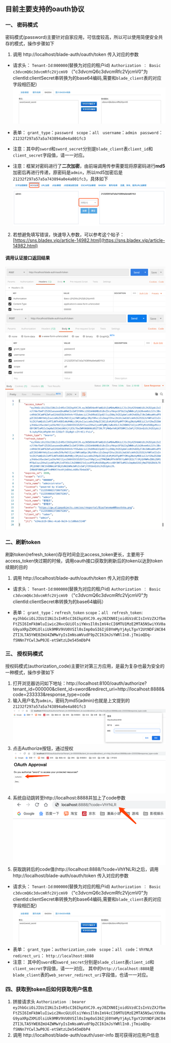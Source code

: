 ## 目前主要支持的oauth协议

### 一、 密码模式
密码模式(password)主要针对自家应用，可信度较高，所以可以使用简便安全共存的模式，操作步骤如下
1. 调用 http://localhost/blade-auth/oauth/token 传入对应的参数

* 请求头：
`Tenant-Id`:`000000`(替换为对应的租户id)
`Authorization ： Basic c3dvcmQ6c3dvcmRfc2VjcmV0` （"c3dvcmQ6c3dvcmRfc2VjcmV0"为clientId:clientSecret串转换为的base64编码,需要和`blade_client`表的对应字段相匹配）
![](../../images/screenshot_1559032174304.png)    

* 表单：
`grant_type`：`password
`
`scope`：`all
`
`username`：`admin
`
`password`：`21232f297a57a5a743894a0e4a801fc3
`

* 注意：其中的`sword`和`sword_secret`分别是`blade_client`表`client_id`和`client_secret`字段值，请一一对应。

* 注意：框架对密码进行了**二次加密**，由前端调用传参需要现将原密码进行**md5**加密后再进行传递，原密码是`admin`，所以md5加密后是`21232f297a57a5a743894a0e4a801fc3`，具体如下
![](../../images/screenshot_1584615713114.png)

2. 若想避免填写错误，快速导入参数，可以参考这个帖子：[https://sns.bladex.vip/article-14982.html](https://sns.bladex.vip/article-14982.html)




#### 调用认证接口返回结果
![](../../images/screenshot_1574305684211.png)
![](../../images/screenshot_1584617184986.png)
![](../../images/screenshot_1584617205489.png)




### 二、刷新token
刷新token(refresh_token)存在时间会比access_token更长，主要用于access_token快过期的时候，调用oauth接口获取到刷新后的token以达到token续期的目的
1. 调用 http://localhost/blade-auth/oauth/token 传入对应的参数
* 请求头：
 `Tenant-Id`:`000000`(替换为对应的租户id)
`Authorization ： Basic c3dvcmQ6c3dvcmRfc2VjcmV0` （"c3dvcmQ6c3dvcmRfc2VjcmV0"为clientId:clientSecret串转换为的base64编码）

* 表单：
`grant_type`：`refresh_token`
`scope`：`all
`
`refresh_token`: `eyJhbGciOiJIUzI1NiIsInR5cCI6IkpXVCJ9.eyJ0ZXN0IjoidGVzdCIsInVzZXJfbmFtZSI6ImFkbWluIiwic2NvcGUiOlsiYWxsIl0sImV4cCI6MTU1MzE2MTA5NSwiYXV0aG9yaXRpZXMiOlsiUk9MRV9VU0VSIl0sImp0aSI6IjE0YmMyYjAyLTgxY2UtNDFiNC04ZTI3LTA5YWE0ZmU4ZWMwYyIsImNsaWVudF9pZCI6ImJsYWRlIn0.jTmioQDq-fSNNn7YCwl3wP0JE-etSWtzLDe545mDbP4
`

 ### 三、 授权码模式
授权码模式(authorization_code)主要针对第三方应用，是最为复杂也最为安全的一种模式，操作步骤如下
1. 打开浏览器访问如下地址：http://localhost:8100/oauth/authorize?tenant_id=000000&client_id=sword&redirect_uri=http://localhost:8888&code=233333&response_type=code
2. 输入用户名为`admin`，密码为md5(admin)也就是上文提到的`21232f297a57a5a743894a0e4a801fc3`
![](../../images/screenshot_1584617264880.png)
3. 点击Authorize按钮，通过授权
![](../../images/screenshot_1584617280348.png)
4. 系统自动跳转至http://localhost:8888并加上了code参数
![](../../images/screenshot_1584617315712.png)
5. 获取跳转后的code值(http://localhost:8888/?code=VhYNLR)之后，调用 http://localhost/blade-auth/oauth/token 传入对应的参数

* 请求头：
 `Tenant-Id`:`000000`(替换为对应的租户id)
`Authorization ： Basic c3dvcmQ6c3dvcmRfc2VjcmV0` （"c3dvcmQ6c3dvcmRfc2VjcmV0"为clientId:clientSecret串转换为的base64编码,需要和`blade_client`表的对应字段相匹配）
![](../../images/screenshot_1559032174304.png)    
* 表单：
`grant_type`：`authorization_code
`
`scope`：`all
`
`code`：`VhYNLR
`
`redirect_uri`： `http://localhost:8888
` 
* 注意：
其中的`sword`和`sword_secret`分别是`blade_client`表`client_id`和`client_secret`字段值，请一一对应。
其中的`http://localhost:8888`是`blade_client`表的`web_server_redirect_uri`字段值，也请一一对应。

### 四、获取到token后如何获取用户信息
1. 拼接请求头
`Authorization ：bearer eyJhbGciOiJIUzI1NiIsInR5cCI6IkpXVCJ9.eyJ0ZXN0IjoidGVzdCIsInVzZXJfbmFtZSI6ImFkbWluIiwic2NvcGUiOlsiYWxsIl0sImV4cCI6MTU1MzE2MTA5NSwiYXV0aG9yaXRpZXMiOlsiUk9MRV9VU0VSIl0sImp0aSI6IjE0YmMyYjAyLTgxY2UtNDFiNC04ZTI3LTA5YWE0ZmU4ZWMwYyIsImNsaWVudF9pZCI6ImJsYWRlIn0.jTmioQDq-fSNNn7YCwl3wP0JE-etSWtzLDe545mDbP4
`
2. 调用 http://localhost/blade-auth/oauth/user-info 既可获得对应用户信息




